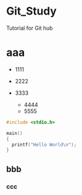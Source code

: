 # Git_Study
Tutorial for Git hub

# aaa

- 1111
- 2222
- 3333

  * 4444
  * 5555

``` .c
#include <stdio.h>

main()
{
  printf("Hello World\n");
}

```

## bbb
### ccc
